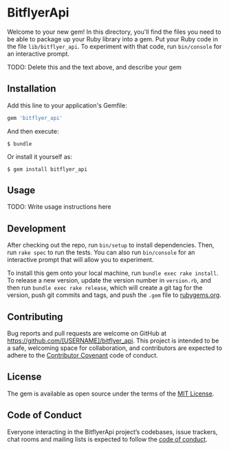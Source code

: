 # BitflyerApi

Welcome to your new gem! In this directory, you'll find the files you need to be able to package up your Ruby library into a gem. Put your Ruby code in the file `lib/bitflyer_api`. To experiment with that code, run `bin/console` for an interactive prompt.

TODO: Delete this and the text above, and describe your gem

## Installation

Add this line to your application's Gemfile:

```ruby
gem 'bitflyer_api'
```

And then execute:

    $ bundle

Or install it yourself as:

    $ gem install bitflyer_api

## Usage

TODO: Write usage instructions here

## Development

After checking out the repo, run `bin/setup` to install dependencies. Then, run `rake spec` to run the tests. You can also run `bin/console` for an interactive prompt that will allow you to experiment.

To install this gem onto your local machine, run `bundle exec rake install`. To release a new version, update the version number in `version.rb`, and then run `bundle exec rake release`, which will create a git tag for the version, push git commits and tags, and push the `.gem` file to [rubygems.org](https://rubygems.org).

## Contributing

Bug reports and pull requests are welcome on GitHub at https://github.com/[USERNAME]/bitflyer_api. This project is intended to be a safe, welcoming space for collaboration, and contributors are expected to adhere to the [Contributor Covenant](http://contributor-covenant.org) code of conduct.

## License

The gem is available as open source under the terms of the [MIT License](http://opensource.org/licenses/MIT).

## Code of Conduct

Everyone interacting in the BitflyerApi project’s codebases, issue trackers, chat rooms and mailing lists is expected to follow the [code of conduct](https://github.com/[USERNAME]/bitflyer_api/blob/master/CODE_OF_CONDUCT.md).
